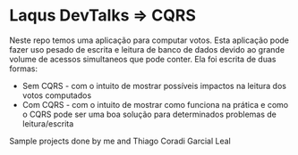 # Laqus DevTalks => CQRS

Neste repo temos uma aplicação para computar votos. Esta aplicação pode fazer uso pesado de escrita e leitura de banco de dados devido ao grande volume de acessos simultaneos que pode conter. Ela foi escrita de duas formas:

- Sem CQRS - com o intuito de mostrar possíveis impactos na leitura dos votos computados
- Com CQRS - com o intuito de mostrar como funciona na prática e como o CQRS pode ser uma boa solução para determinados problemas de leitura/escrita



Sample projects done by me and Thiago Coradi Garcial Leal
